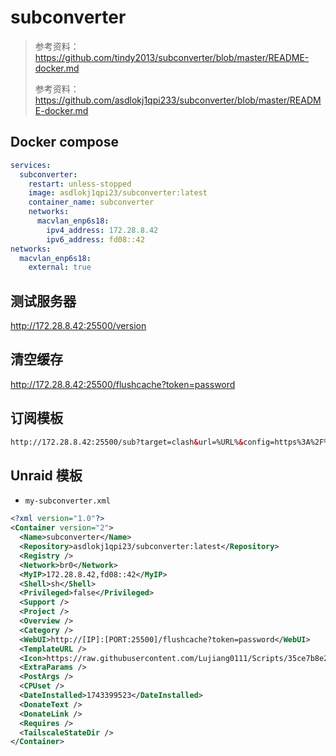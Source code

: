 # subconverter

> 参考资料：<https://github.com/tindy2013/subconverter/blob/master/README-docker.md>
>
> 参考资料：<https://github.com/asdlokj1qpi233/subconverter/blob/master/README-docker.md>

## Docker compose

```yml
services:
  subconverter:
    restart: unless-stopped
    image: asdlokj1qpi23/subconverter:latest
    container_name: subconverter
    networks:
      macvlan_enp6s18:
        ipv4_address: 172.28.8.42
        ipv6_address: fd08::42
networks:
  macvlan_enp6s18:
    external: true
```

## 测试服务器

<http://172.28.8.42:25500/version>

## 清空缓存

<http://172.28.8.42:25500/flushcache?token=password>

## 订阅模板

```html
http://172.28.8.42:25500/sub?target=clash&url=%URL%&config=https%3A%2F%2Fraw.githubusercontent.com%2FLujiang0111%2FScripts%2Frefs%2Fheads%2Fmain%2FOpenwrt%2FClash%2Frules_mini.ini&filename=%FILE_NAME%&emoji=true&udp=true
```

## Unraid 模板

+ `my-subconverter.xml`

```xml
<?xml version="1.0"?>
<Container version="2">
  <Name>subconverter</Name>
  <Repository>asdlokj1qpi23/subconverter:latest</Repository>
  <Registry />
  <Network>br0</Network>
  <MyIP>172.28.8.42,fd08::42</MyIP>
  <Shell>sh</Shell>
  <Privileged>false</Privileged>
  <Support />
  <Project />
  <Overview />
  <Category />
  <WebUI>http://[IP]:[PORT:25500]/flushcache?token=password</WebUI>
  <TemplateURL />
  <Icon>https://raw.githubusercontent.com/Lujiang0111/Scripts/35ce7b8e2ba4f850b8a61195acf83aafcc368686/Resource/Icon/subconverter-icon.png</Icon>
  <ExtraParams />
  <PostArgs />
  <CPUset />
  <DateInstalled>1743399523</DateInstalled>
  <DonateText />
  <DonateLink />
  <Requires />
  <TailscaleStateDir />
</Container>
```
